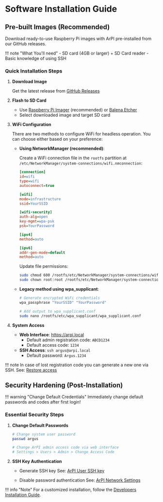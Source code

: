 # Software Installation Guide

## Pre-built Images (Recommended)

Download ready-to-use Raspberry Pi images with ArPI pre-installed from our GitHub releases.

!!! note "What You'll need"
    - SD card (4GB or larger) + SD Card reader
    - Basic knowledge of using SSH

### Quick Installation Steps

1. **Download Image**
      
      Get the latest release from [GitHub Releases](https://github.com/ArPIHomeSecurity/arpi_management/releases/)

2. **Flash to SD Card**
      - Use [Raspberry Pi Imager](https://www.raspberrypi.org/software/) (recommended) or [Balena Etcher](https://www.balena.io/etcher/)
      - Select downloaded image and target SD card

3. **WiFi Configuration**

      There are two methods to configure WiFi for headless operation. You can choose either based on your preference:

      * **Using NetworkManager (recommended)**:
        
        Create a WiFi connection file in the `rootfs` partition at `/etc/NetworkManager/system-connections/wifi.nmconnection`:
        ```ini
        [connection]
        id=wifi
        type=wifi
        autoconnect=true

        [wifi]
        mode=infrastructure
        ssid=YourSSID

        [wifi-security]
        auth-alg=open
        key-mgmt=wpa-psk
        psk=YourPassword

        [ipv4]
        method=auto

        [ipv6]
        addr-gen-mode=default
        method=auto
        ```
        Update file permissions:
        ```bash
        sudo chmod 600 /rootfs/etc/NetworkManager/system-connections/wifi.nmconnection
        sudo chown root:root /rootfs/etc/NetworkManager/system-connections/wifi.nmconnection
        ```

      * **Legacy method using wpa_supplicant**:
        
        ```bash
        # Generate encrypted WiFi credentials
        wpa_passphrase "YourSSID" "YourPassword"
        
        # Add output to wpa_supplicant.conf
        sudo nano /rootfs/etc/wpa_supplicant/wpa_supplicant.conf
        ```


4. **System Access**
      - **Web Interface**: https://arpi.local
         - Default admin registration code: `ABCD1234`
         - Default access code: `1234`
      - **SSH Access**: `ssh argus@arpi.local`
         - Default password: `Argus.1234`

!!! note
      In case of lost registration code you can generate a new one via SSH.
      See: [Restore access](../security_engineers/restore_access.md)

## Security Hardening (Post-Installation)

!!! warning "Change Default Credentials"
    Immediately change default passwords and codes after first login!

### Essential Security Steps

1. **Change Default Passwords**
   ```bash
   # Change system user password
   passwd argus
   
   # Change ArPI admin access code via web interface
   # Settings > Users > Admin > Change Access Code
   ```

2. **SSH Key Authentication**
      - Generate SSH key
   See: [ArPI User SSH key](../end_users/users.md#ssh-keys)

      - Disable password authentication
   See: [ArPI Network Settings](../end_users/network.md#terminal-access)


!!! info "Note"
    For a customized installation, follow the [Developers Installation Guide](../developers/installation.md).
